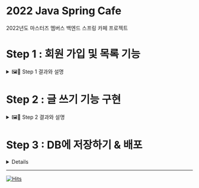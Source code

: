 # 2022 Java Spring Cafe

2022년도 마스터즈 멤버스 백엔드 스프링 카페 프로젝트

# Step 1 : 회원 가입 및 목록 기능

<details>
<summary> 🖼📝 Step 1 결과와 설명 </summary>
<div markdown="1">

<details>
<summary> 요구사항 </summary>
<div markdown="1">


### 회원가입 기능 구현

- [X] 가입하기 페이지는 static/user/form.html을 사용한다.
- [X] static에 있는 html을 templates로 이동한다.
- [X] 사용자 관리 기능 구현을 담당할 UserController를 추가하고 애노테이션 매핑한다.
    - @Controller 애노테이션 추가
- [X] 회원가입하기 요청(POST 요청)을 처리할 메소드를 추가하고 매핑한다.
    - @PostMapping 추가하고 URL 매핑한다.
- [X] 사용자가 전달한 값을 User 클래스를 생성해 저장한다.
    - 회원가입할 때 전달한 값을 저장할 수 있는 필드를 생성한 후 setter와 getter 메소드를 생성한다.
- [X] 사용자 추가를 완료한 후 사용자 목록 페이지("redirect:/users")로 이동한다.

### 회원목록 기능 구현

- [X] 회원목록 페이지는 static/user/list.html을 사용한다.
- [X] static에 있는 html을 templates로 이동한다.
- [X] Controller 클래스는 회원가입하기 과정에서 추가한 UserController를 그대로 사용한다.
- [X] 회원목록 요청(GET 요청)을 처리할 메소드를 추가하고 매핑한다.
    - @GetMapping을 추가하고 URL 매핑한다.
- [X] Model을 메소드의 인자로 받은 후 Model에 사용자 목록을 users라는 이름으로 전달한다.
- [X] 사용자 목록을 user/list.html로 전달하기 위해 메소드 반환 값을 "user/list"로 한다.
- [X] user/list.html 에서 사용자 목록을 출력한다.

### 회원 프로필 정보보기

- [X] 회원 프로필 보기 페이지는 static/user/profile.html을 사용한다.
- [X] static에 있는 html을 templates로 이동한다.
- [X] 앞 단계의 사용자 목록 html인 user/list.html 파일에 닉네임을 클릭하면 프로필 페이지로 이동하도록 한다.
    - html에서 페이지 이동은 <a /> 태그를 이용해 가능하다.
    - "<a href="/users/{{userId}} />" 와 같이 구현한다.
- [X] Controller 클래스는 앞 단계에서 사용한 UserController를 그대로 사용한다.
- [X] 회원프로필 요청(GET 요청)을 처리할 메소드를 추가하고 매핑한다.
    - @GetMapping을 추가하고 URL 매핑한다.
    - URL은 "/users/{userId}"와 같이 매핑한다.
- [X] URL을 통해 전달한 사용자 아이디 값은 @PathVariable 애노테이션을 활용해 전달 받을 수 있다.
- [X] user/profile.html 에서는 Controller에서 전달한 User 데이터를 활용해 사용자 정보를 출력한다.
</div>
</details>

<details>
<summary> URL & API </summary>
<div markdown="1">

| URL | 기능 | 설명 | Response Page | Page Type |
| --- | --- | --- | --- | --- |
| GET / | List All posts | 게시판 index.html  | index.html | 정적 |
| GET /users/form | Get create form | 회원가입 입력 포맷 (form.html) | form.html | 정적 |
| POST /users | create User | 회원가입 | redirect: /users | 동적 |
| GET /users | List All Users | 회원 목록 조회 | /user/list.html | 동적 |
| GET /user/{userId} | Get a User Profile | 회원 profile 조회 | /users/profile.html | 동적 |

</div>
</details>


<details>
<summary> View </summary>
<div markdown="1">

![form](https://i.imgur.com/FQrmnMd.jpg)

![/](https://i.imgur.com/sOj3dTl.jpg)

![/users/{userId}](https://i.imgur.com/1GUeM50.jpg)

</div>
</details>


<details>
<summary> 테스트 </summary>
<div markdown="1">

![UnitTest](https://i.imgur.com/zmIAW72.jpg)

</div>
</details>


</div>
</details>

# Step 2 : 글 쓰기 기능 구현
<details>
<summary> 🖼📝 Step 2 결과와 설명 </summary>
<div markdown="1">

<details>
<summary> URL & API </summary>
<div markdown="1">

| URL               | 기능 | 설명 | Response Page | Page Type | 구현 여부 |
|-------------------| --- | --- | --- | --- | --- |
| step2             |  |  |  |  |  |
| GET /questions    | get create qna | 질문하기 화면 | /qna/form.html | 정적 | ✅ |
| POST /questions   | create qna | 질문하기 생성 | redirect: / | 동적 | ✅ |
| GET /             | List all posts | 글목록 조회 | index.html | 동적 | ✅ |
| GET /articles/{index} | get a article | 특정 글 조회 | /qna/show.html | 동적 | ✅ |
|                   |  |  |  |  |  |
| step2 추가 요구사항(선택) |  |  |  |  |  |
| Get /users/{id}/form | get 개인 정보 수정 화면 | 개인 정보 수정 화면 | /user/updateForm.html | 정적 | ☑️ |
| PUT /users/{id}/update | update User 정보 | 개인정보 수정 | redirect: /users | 동적 | ☑️ |
|                   |  |  |  |  |  |

</div>
</details>


<details>
<summary> View  </summary>
<div markdown="1">

![get /questions](https://i.imgur.com/dKYTAFU.jpg)

![/](https://i.imgur.com/A2Qa3TX.jpg)

![get /articles/1](https://i.imgur.com/LN6MZuC.jpg)

</div>
</details>

<details>
<summary> 테스트 </summary>
<div markdown="1">

`ArticleControllerTest` : @WebMvcTest, @MockMvc를 활용한 테스트  
`ArticleServiceMockTest` : Mockito를 활용한 mock 테스트  
`ArticleServiceTest` : 구현체 객체 생성을 통한 테스트   
`MemoryUserRepositoryTest` : 구현체 객체 생성을 통한 테스트



![Imgur](https://i.imgur.com/AbvFkwH.jpg)

</div>
</details>


</div>
</details>

# Step 3 : DB에 저장하기 & 배포

<details>
<summary> 🖼📝 Step 3 결과와 설명 </summary>
<div markdown="1">

step1, 2의 리포지토리를 DB로 구현하고 배포합니다.  
환경 : `java11` + `spring boot` + `gradle` + `h2 DB embedded 모드` + `Heroku`  

[배포 사이트](https://kukim-java-spring-cafe.herokuapp.com/)


<details>
<summary> View  </summary>
<div markdown="1">

![main](https://i.imgur.com/8Qab7EB.jpg)
![users](https://i.imgur.com/zrRsgWO.jpg)

</div>
</details>


<details>
<summary> 테스트 </summary>
<div markdown="1">

![test](https://i.imgur.com/d8MyRqg.jpg)

</div>
</details>

</div>
</details>



---

[![Hits](https://hits.seeyoufarm.com/api/count/incr/badge.svg?url=https%3A%2F%2Fgithub.com%2Fku-kim%2Fjava-spring-cafe&count_bg=%2379C83D&title_bg=%23555555&icon=&icon_color=%23E7E7E7&title=hits&edge_flat=false)](https://hits.seeyoufarm.com)
